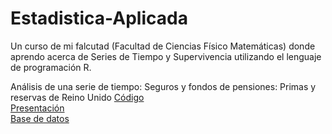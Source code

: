 # Estadistica-Aplicada
Un curso de mi falcutad (Facultad de Ciencias Físico Matemáticas) donde aprendo acerca de Series de Tiempo y Supervivencia utilizando el lenguaje de programación R.

Análisis de una serie de tiempo: Seguros y fondos de pensiones: Primas y reservas de Reino Unido
[Código](https://github.com/ZugeyCastillo/Estadistica_Aplicada/blob/main/SerieTiempo_Syfp.R)  
[Presentación](https://github.com/ZugeyCastillo/Estadistica_Aplicada/blob/main/Serie_de_Tiempo_Seguros_Fondos_Pensiones.pdf)  
[Base de datos](https://github.com/ZugeyCastillo/Estadistica_Aplicada/blob/main/SerieTiempo_syfp_pyr.csv)  
